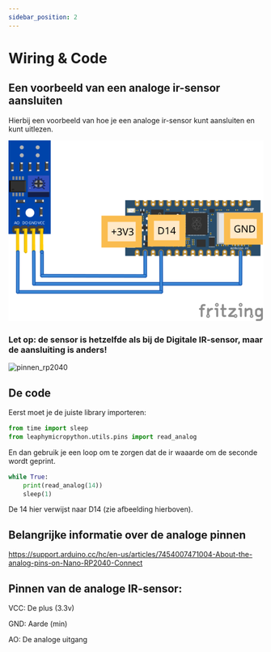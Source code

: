 ```yaml
---
sidebar_position: 2
---
```


# Wiring & Code

## Een voorbeeld van een analoge ir-sensor aansluiten

Hierbij een voorbeeld van hoe je een analoge ir-sensor kunt aansluiten en kunt uitlezen.

![analoge ir-sensor](nano_rp2040_analog_ir_sensor.svg)

### Let op: de sensor is hetzelfde als bij de Digitale IR-sensor, maar de aansluiting is anders!

![pinnen_rp2040](/img/pinout_nano_rp2040_connect.png)

## De code
Eerst moet je de juiste library importeren:

```py
from time import sleep
from leaphymicropython.utils.pins import read_analog
```

En dan gebruik je een loop om te zorgen dat de ir waaarde om de seconde
wordt geprint.

```py
while True:
    print(read_analog(14))
    sleep(1)
```

De 14 hier verwijst naar D14 (zie afbeelding hierboven).


## Belangrijke informatie over de analoge pinnen

https://support.arduino.cc/hc/en-us/articles/7454007471004-About-the-analog-pins-on-Nano-RP2040-Connect

## Pinnen van de analoge IR-sensor:
VCC: De plus (3.3v)

GND: Aarde (min)

AO: De analoge uitgang